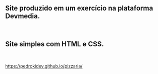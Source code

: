 <h2>Site produzido em um exercício na plataforma Devmedia.</h2> </br>
<h2>Site simples com HTML e CSS.</h2> </br>

https://pedrokidev.github.io/pizzaria/
